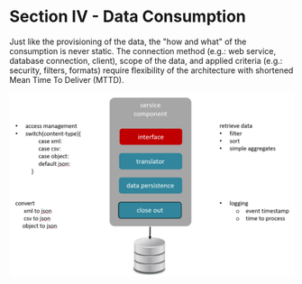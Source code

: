 # Section IV - Data Consumption

Just like the provisioning of the data, the "how and what" of the consumption is never static. The connection method \(e.g.: web service, database connection, client\), scope of the data, and applied criteria \(e.g.: security, filters, formats\) require flexibility of the architecture with shortened Mean Time To Deliver \(MTTD\).

![DaaS Pattern](../.gitbook/assets/consumer-service.png)

